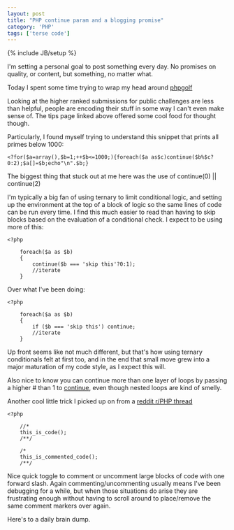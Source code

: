 ```yaml
---
layout: post
title: "PHP continue param and a blogging promise"
category: 'PHP'
tags: ['terse code']
---
```

{% include JB/setup %}

I'm setting a personal goal to post something every day. No promises on quality, or content,
but something, no matter what.

Today I spent some time trying to wrap my head around [phpgolf](http://www.phpgolf.org/tips)

Looking at the higher ranked submissions for public challenges are less than helpful, people are
encoding their stuff in some way I can't even make sense of. The tips page linked above offered
some cool food for thought though.

Particularly, I found myself trying to understand this snippet that prints all primes below 1000:

    <?for($a=array(),$b=1;++$b<=1000;){foreach($a as$c)continue($b%$c?0:2);$a[]=$b;echo"\n".$b;}
    
The biggest thing that stuck out at me here was the use of continue(0) || continue(2)

I'm typically a big fan of using ternary to limit conditional logic, and setting up the environment
at the top of a block of logic so the same lines of code can be run every time. I find this much
easier to read than having to skip blocks based on the evaluation of a conditional check.
I expect to be using more of this:

    <?php
    
        foreach($a as $b)
        {
            continue($b === 'skip this'?0:1);
            //iterate
        }
        
Over what I've been doing:

    <?php
    
        foreach($a as $b)
        {
            if ($b === 'skip this') continue;
            //iterate
        }
        
Up front seems like not much different, but that's how using ternary conditionals felt at first too,
and in the end that small move grew into a major maturation of my code style, as I expect this
will.

Also nice to know you can continue more than one layer of loops by passing a higher # than 1
to [continue](http://php.net/manual/en/control-structures.continue.php), even though nested loops
are kind of smelly.

Another cool little trick I picked up on from a
[reddit r/PHP thread](http://www.reddit.com/r/PHP/comments/h88bl/php_shortcuts_secrets_you_cant_live_without/)

    <?php
    
        //*
        this_is_code();
        /**/
        
        /*
        this_is_commented_code();
        /**/
        
Nice quick toggle to comment or uncomment large blocks of code with one forward slash. Again
commenting/uncommenting usually means I've been debugging for a while,
but when those situations do arise they
are frustrating enough without having to scroll around to place/remove the same comment
markers over again.

Here's to a daily brain dump.
